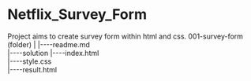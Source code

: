 # Netflix_Survey_Form
Project aims to create survey form within html and css.
001-survey-form (folder)
|
|----readme.md                  
|----solution
        |----index.html  
        |----style.css   
        |----result.html 
